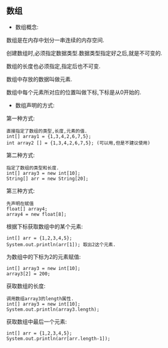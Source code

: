 ## 数组

* 数组概念:

数组是在内存中划分一串连续的内存空间.

创建数组时,必须指定数据类型.数据类型指定好之后,就是不可变的.

数组的长度也必须指定,指定后也不可变.

数组中存放的数据叫做元素.

数组中每个元素所对应的位置叫做下标,下标是从0开始的.

* 数组声明的方式:

第一种方式:

    直接指定了数组的类型,长度,元素的值.
    int[] array1 = {1,3,4,2,6,7,5};
    int array2 [] = {1,3,4,2,6,7,5}; (可以用,但是不建议使用)
    
第二种方式:

    指定了数组的类型和长度.
    int[] array3 = new int[10];
    String[] arr = new String[20];
    
第三种方式:

    先声明在赋值
    float[] array4;
    array4 = new float[8];
    
    
根据下标获取数组中的某个元素:
    
    int[] arr = {1,2,3,4,5};
    System.out.println(arr[1]); 取出2这个元素.
    
为数组中的下标为2的元素赋值:
    
    int[] array3 = new int[10];
    array3[2] = 200;
    
获取数组的长度:

    调用数组array3的length属性.
    int[] array3 = new int[10];
    System.out.println(array3.length); 
       
获取数组中最后一个元素:
    
    int[] arr = {1,2,3,4,5};
    System.out.println(arr[arr.length-1]); 
    
    